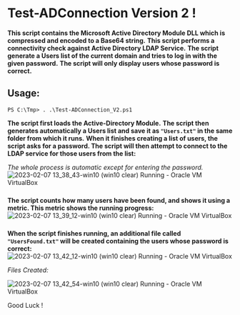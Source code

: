 # Test-ADConnection Version 2 !

**This script contains the Microsoft Active Directory Module DLL which is compressed and encoded to a Base64 string.**
**This script performs a connectivity check against Active Directory LDAP Service.**
**The script generate a Users list of the current domain and tries to log in with the given password.**
**The script will only display users whose password is correct.**

## Usage:
`PS C:\Tmp> . .\Test-ADConnection_V2.ps1`

**The script first loads the Active-Directory Module.**
**The script then generates automatically a Users list and save it as `"Users.txt"` in the same folder from which it runs.**
**When it finishes creating a list of users, the script asks for a password. The script will then attempt to connect to the LDAP service for those users from the list:**

*The whole process is automatic except for entering the password.*
![2023-02-07 13_38_43-win10 (win10 clear)  Running  - Oracle VM VirtualBox](https://user-images.githubusercontent.com/62604022/217238210-350eddd1-f77a-41d0-8b1a-5080d716e2ba.png)
###
**The script counts how many users have been found, and shows it using a metric. This metric shows the running progress:**
![2023-02-07 13_39_12-win10 (win10 clear)  Running  - Oracle VM VirtualBox](https://user-images.githubusercontent.com/62604022/217239625-6d90bac3-0e40-402f-94d6-e56456d4c6da.png)
###
**When the script finishes running, an additional file called `"UsersFound.txt"` will be created containing the users whose password is correct:**
![2023-02-07 13_42_12-win10 (win10 clear)  Running  - Oracle VM VirtualBox](https://user-images.githubusercontent.com/62604022/217239650-acf33d7c-68b1-40bb-88cf-c78b7a38531d.png)

*Files Created:*

![2023-02-07 13_42_54-win10 (win10 clear)  Running  - Oracle VM VirtualBox](https://user-images.githubusercontent.com/62604022/217239660-ebb9c2d7-1ca6-4dbd-8223-1133e7188bab.png)

Good Luck !


